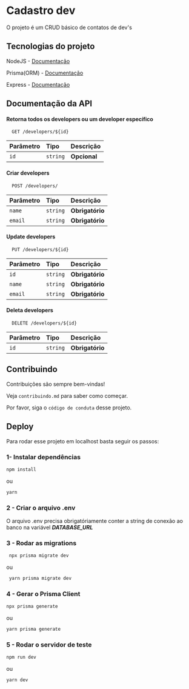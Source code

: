 
# Cadastro dev

O projeto é um CRUD básico de contatos de dev's



## Tecnologias do projeto

NodeJS - [Documentação](https://nodejs.org/en/)

Prisma(ORM) - [Documentação](https://www.prisma.io/)

Express - [Documentação](https://expressjs.com/pt-br/)



## Documentação da API

#### Retorna todos os developers ou um developer específico

```http
  GET /developers/${id}
```

| Parâmetro   | Tipo       | Descrição                           |
| :---------- | :--------- | :---------------------------------- |
| `id` | `string` | **Opcional**  |

#### Criar developers

```http
  POST /developers/
```

| Parâmetro   | Tipo       | Descrição                           |
| :---------- | :--------- | :---------------------------------- |
| `name` | `string` | **Obrigatório**  |
| `email` | `string` | **Obrigatório**  |

#### Update developers


```http
  PUT /developers/${id}
```

| Parâmetro   | Tipo       | Descrição                           |
| :---------- | :--------- | :---------------------------------- |
| `id` | `string` | **Obrigatório**  |
| `name` | `string` | **Obrigatório**  |
| `email` | `string` | **Obrigatório**  |

#### Deleta developers

```http
  DELETE /developers/${id}
```

| Parâmetro   | Tipo       | Descrição                           |
| :---------- | :--------- | :---------------------------------- |
| `id` | `string` | **Obrigatório**  |





## Contribuindo

Contribuições são sempre bem-vindas!

Veja `contribuindo.md` para saber como começar.

Por favor, siga o `código de conduta` desse projeto.


## Deploy

Para rodar esse projeto em localhost basta seguir os passos:

### 1- Instalar dependências

```bash
npm install 
```
ou
```bash
yarn
```
### 2 - Criar o arquivo .env

O arquivo .env precisa obrigatóriamente conter a string de conexão ao banco na variável ***DATABASE_URL***

### 3 - Rodar as migrations
```bash
 npx prisma migrate dev
```
ou
```bash
 yarn prisma migrate dev
```

### 4 - Gerar o Prisma Client

```bash
npx prisma generate
```

ou

```bash
yarn prisma generate

```

### 5 - Rodar o servidor de teste

```bash
npm run dev
```

ou

```bash
yarn dev
```
